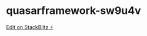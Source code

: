 # quasarframework-sw9u4v

[Edit on StackBlitz ⚡️](https://stackblitz.com/edit/quasarframework-sw9u4v)